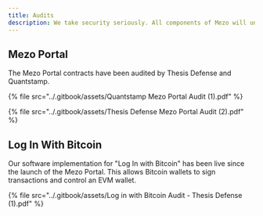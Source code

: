 ```yaml
---
title: Audits
description: We take security seriously. All components of Mezo will undergo audits by various security firms, which can be tracked below.
---
```


## Mezo Portal

The Mezo Portal contracts have been audited by Thesis Defense and Quantstamp.

{% file src="../.gitbook/assets/Quantstamp Mezo Portal Audit (1).pdf" %}

{% file src="../.gitbook/assets/Thesis Defense Mezo Portal Audit (2).pdf" %}

## Log In With Bitcoin

Our software implementation for "Log In with Bitcoin" has been live since the launch of the Mezo Portal. This allows Bitcoin wallets to sign transactions and control an EVM wallet.

{% file src="../.gitbook/assets/Log in with Bitcoin Audit - Thesis Defense (1).pdf" %}
